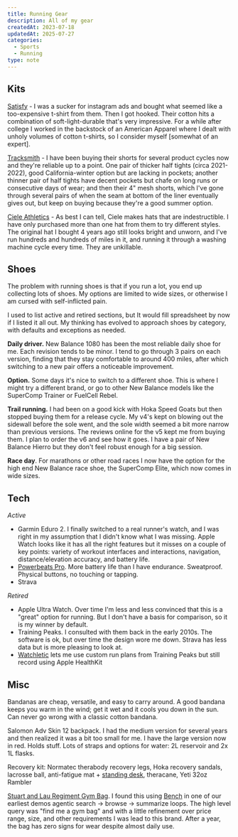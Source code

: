 ```yaml
---
title: Running Gear
description: All of my gear
createdAt: 2023-07-18
updatedAt: 2025-07-27
categories:
  - Sports
  - Running
type: note
---
```


## Kits

[Satisfy](https://satisfyrunning.com/) - I was a sucker for instagram ads and bought what seemed like a too-expensive t-shirt from them. Then I got hooked. Their cotton hits a combination of soft-light-durable that's very impressive. For a while after college I worked in the backstock of an American Apparel where I dealt with unholy volumes of cotton t-shirts, so I consider myself [somewhat of an expert].

[Tracksmith](https://www.tracksmith.com/) - I have been buying their shorts for several product cycles now and they're reliable up to a point. One pair of thicker half tights (circa 2021-2022), good California-winter option but are lacking in pockets; another thinner pair of half tights have decent pockets but chafe on long runs or consecutive days of wear; and then their 4" mesh shorts, which I've gone through several pairs of when the seam at bottom of the liner eventually gives out, but keep on buying because they're a good summer option.

[Ciele Athletics](https://cieleathletics.com/) - As best I can tell, Ciele makes hats that are indestructible. I have only purchased more than one hat from them to try different styles. The original hat I bought 4 years ago still looks bright and unworn, and I've run hundreds and hundreds of miles in it, and running it through a washing machine cycle every time. They are unkillable.

## Shoes

The problem with running shoes is that if you run a lot, you end up collecting lots of shoes. My options are limited to wide sizes, or otherwise I am cursed with self-inflicted pain.

I used to list active and retired sections, but It would fill spreadsheet by now if I listed it all out. My thinking has evolved to approach shoes by category, with defaults and exceptions as needed.

**Daily driver.** New Balance 1080 has been the most reliable daily shoe for me. Each revision tends to be minor. I tend to go through 3 pairs on each version, finding that they stay comfortable to around 400 miles, after which switching to a new pair offers a noticeable improvement.

**Option.** Some days it's nice to switch to a different shoe. This is where I might try a different brand, or go to other New Balance models like the SuperComp Trainer or FuelCell Rebel.

**Trail running.** I had been on a good kick with Hoka Speed Goats but then stopped buying them for a release cycle. My v4's kept on blowing out the sidewall before the sole went, and the sole width seemed a bit more narrow than previous versions. The reviews online for the v5 kept me from buying them. I plan to order the v6 and see how it goes. I have a pair of New Balance Hierro but they don't feel robust enough for a big session.

**Race day**. For marathons or other road races I now have the option for the high end New Balance race shoe, the SuperComp Elite, which now comes in wide sizes.

## Tech

_Active_

- Garmin Eduro 2. I finally switched to a real runner's watch, and I was right in my assumption that I didn't know what I was missing. Apple Watch looks like it has all the right features but it misses on a couple of key points: variety of workout interfaces and interactions, navigation, distance/elevation accuracy, and battery life.
- [Powerbeats Pro](https://www.apple.com/shop/product/MY582LL/A/powerbeats-pro-totally-wireless-earbuds-black). More battery life than I have endurance. Sweatproof. Physical buttons, no touching or tapping.
- Strava

_Retired_

- Apple Ultra Watch. Over time I'm less and less convinced that this is a "great" option for running. But I don't have a basis for comparison, so it is my winner by default.
- Training Peaks. I consulted with them back in the early 2010s. The software is ok, but over time the design wore me down. Strava has less data but is more pleasing to look at.
- [Watchletic](https://www.watchletic.com/) lets me use custom run plans from Training Peaks but still record using Apple HealthKit

## Misc

Bandanas are cheap, versatile, and easy to carry around. A good bandana keeps you warm in the wind; get it wet and it cools you down in the sun. Can never go wrong with a classic cotton bandana.

Salomon Adv Skin 12 backpack. I had the medium version for several years and then realized it was a bit too small for me. I have the large version now in red. Holds stuff. Lots of straps and options for water: 2L reservoir and 2x 1L flasks.

Recovery kit: Normatec therabody recovery legs, Hoka recovery sandals, lacrosse ball, anti-fatigue mat + [standing desk](/wiki/computers/what-i-use#desk), theracane, Yeti 32oz Rambler

[Stuart and Lau Regiment Gym Bag](https://stuartandlau.com/products/the-regimen-gym-bag). I found this using [Bench](https://bench.io) in one of our earliest demos agentic search -> browse -> summarize loops. The high level query was "find me a gym bag" and with a little refinement over price range, size, and other requirements I was lead to this brand. After a year, the bag has zero signs for wear despite almost daily use.
